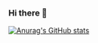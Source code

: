 ### Hi there 👋

[![Anurag's GitHub stats](https://github-readme-stats.vercel.app/api?username=taho2509)](https://github.com/anuraghazra/github-readme-stats)

<!--
**taho2509/taho2509** is a ✨ _special_ ✨ repository because its `README.md` (this file) appears on your GitHub profile.

Here are some ideas to get you started:

- 🔭 I’m currently working on ...
- 🌱 I’m currently learning ...
- 👯 I’m looking to collaborate on ...
- 🤔 I’m looking for help with ...
- 💬 Ask me about ...
- 📫 How to reach me: ...
- 😄 Pronouns: ...
- ⚡ Fun fact: ...
-->
